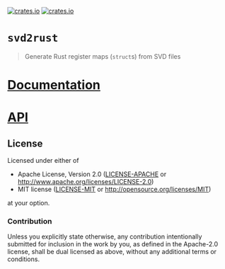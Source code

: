 [![crates.io](https://img.shields.io/crates/d/svd2rust.svg)](https://crates.io/crates/svd2rust)
[![crates.io](https://img.shields.io/crates/v/svd2rust.svg)](https://crates.io/crates/svd2rust)

# `svd2rust`

> Generate Rust register maps (`struct`s) from SVD files

# [Documentation](https://docs.rs/svd2rust)

# [API](https://docs.rs/svd2rust)

## License

Licensed under either of

- Apache License, Version 2.0 ([LICENSE-APACHE](LICENSE-APACHE) or
  http://www.apache.org/licenses/LICENSE-2.0)
- MIT license ([LICENSE-MIT](LICENSE-MIT) or http://opensource.org/licenses/MIT)

at your option.

### Contribution

Unless you explicitly state otherwise, any contribution intentionally submitted for inclusion in the
work by you, as defined in the Apache-2.0 license, shall be dual licensed as above, without any
additional terms or conditions.
